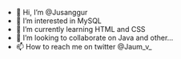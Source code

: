 - 👋 Hi, I’m @Jusanggur
- 👀 I’m interested in MySQL
- 🌱 I’m currently learning HTML and CSS
- 💞️ I’m looking to collaborate on Java and other...
- 📫 How to reach me on twitter @Jaum_v_

<!---
Jusanggur/Jusanggur is a ✨ special ✨ repository because its `README.md` (this file) appears on your GitHub profile.
You can click the Preview link to take a look at your changes.
--->
